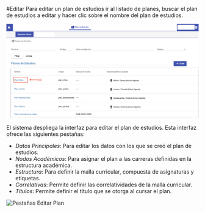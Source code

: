#Editar
Para editar un plan de estudios ir al listado de planes, buscar el plan de estudios a 
editar y hacer clic sobre el nombre del plan de estudios.

![Editar Plan](img/editar_plan.png)

El sistema despliega la interfaz para editar el plan de estudios. Esta interfaz ofrece las siguientes pestañas:

- *Datos Principales*: Para editar los datos con los que se creó el plan
de estudios.
- *Nodos Académicos*: Para asignar el plan a las carreras definidas en la estructura
académica. 
- *Estructura*: Para definir la malla curricular, compuesta de asignaturas y etiquetas.
- *Correlativas*: Permite definir las correlatividades de la malla curricular.
- *Títulos*: Permite definir el título que se otorga al cursar el plan.

![Pestañas Editar Plan](img/pestañas_editar_plan.png)

